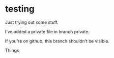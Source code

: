 # testing
Just trying out some stuff.

I've added a private file in branch private.

If you're on github, this branch shouldn't be visible.

Things
